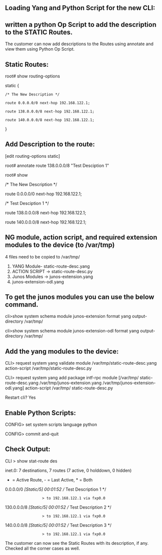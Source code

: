 Loading Yang and Python Script for the new CLI:
----------------------------------------------
 
written a python Op Script to add the description to the STATIC Routes.
-----------------------------------------------------------------
 
The customer can now add descriptions to the Routes using annotate and view them using Python Op Script.
 
Static Routes:
-------------
root# show routing-options

static {

    /* The New Description */

    route 0.0.0.0/0 next-hop 192.168.122.1;

    route 138.0.0.0/8 next-hop 192.168.122.1;

    route 140.0.0.0/8 next-hop 192.168.122.1;

}

Add Description to the route:
----------------------------
[edit routing-options static]

root# annotate route 138.0.0.0/8 "Test Desciption 1"

root# show

/* The New Description */

route 0.0.0.0/0 next-hop 192.168.122.1;

/* Test Desciption 1 */

route 138.0.0.0/8 next-hop 192.168.122.1;

route 140.0.0.0/8 next-hop 192.168.122.1;


 NG module, action script, and required extension modules to the device (to /var/tmp)
------------------
4 files need to be copied to /var/tmp/
1. YANG Module- static-route-desc.yang
2. ACTION SCRIPT -> static-route-desc.py
3. Junos Modules -> junos-extension.yang
4. junos-extension-odl.yang


To get the junos modules you can use the below command.
------------------

cli>show system schema module junos-extension format yang output-directory /var/tmp/

cli>show system schema module junos-extension-odl format yang output-directory /var/tmp/


Add the yang modules to the device:
-------------------
CLI> request system yang validate module /var/tmp/static-route-desc.yang action-script /var/tmp/static-route-desc.py

CLI> request system yang add package intf-rpc module [/var/tmp/ static-route-desc.yang /var/tmp/junos-extension.yang /var/tmp/junos-extension-odl.yang] action-script /var/tmp/ static-route-desc.py

Restart cli? Yes <enter>

 
Enable Python Scripts:
---------------
CONFIG> set system scripts language python

CONFIG> commit and-quit

Check Output:
----------
CLI > show stat-route des

 inet.0: 7 destinations, 7 routes (7 active, 0 holddown, 0 hidden)

+ = Active Route, - = Last Active, * = Both

0.0.0.0/0          *[Static/5] 00:01:52 /* Test Description 1 */

                     > to 192.168.122.1 via fxp0.0

130.0.0.0/8        *[Static/5] 00:01:52 /* Test Description 2 */

                     > to 192.168.122.1 via fxp0.0

140.0.0.0/8        *[Static/5] 00:01:52 /* Test Description 3 */

                     > to 192.168.122.1 via fxp0.0


 
The customer can now see the Static Routes with its description, if any.
Checked all the corner cases as well.
